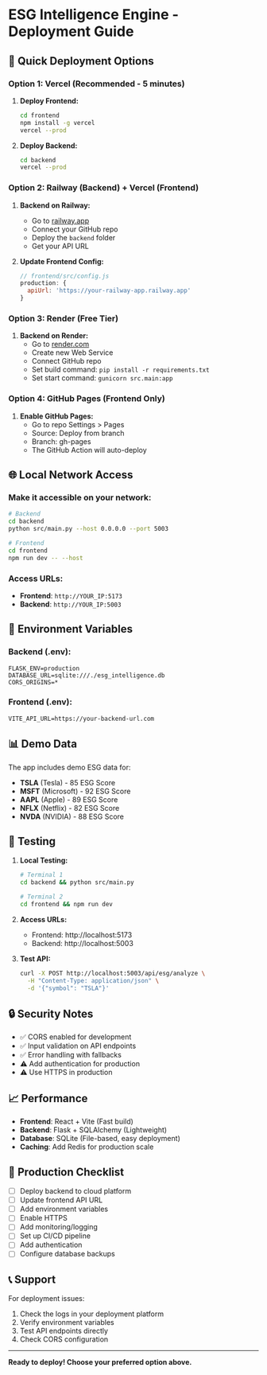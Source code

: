 # ESG Intelligence Engine - Deployment Guide

## 🚀 Quick Deployment Options

### Option 1: Vercel (Recommended - 5 minutes)
1. **Deploy Frontend:**
   ```bash
   cd frontend
   npm install -g vercel
   vercel --prod
   ```

2. **Deploy Backend:**
   ```bash
   cd backend
   vercel --prod
   ```

### Option 2: Railway (Backend) + Vercel (Frontend)
1. **Backend on Railway:**
   - Go to [railway.app](https://railway.app)
   - Connect your GitHub repo
   - Deploy the `backend` folder
   - Get your API URL

2. **Update Frontend Config:**
   ```javascript
   // frontend/src/config.js
   production: {
     apiUrl: 'https://your-railway-app.railway.app'
   }
   ```

### Option 3: Render (Free Tier)
1. **Backend on Render:**
   - Go to [render.com](https://render.com)
   - Create new Web Service
   - Connect GitHub repo
   - Set build command: `pip install -r requirements.txt`
   - Set start command: `gunicorn src.main:app`

### Option 4: GitHub Pages (Frontend Only)
1. **Enable GitHub Pages:**
   - Go to repo Settings > Pages
   - Source: Deploy from branch
   - Branch: gh-pages
   - The GitHub Action will auto-deploy

## 🌐 Local Network Access

### Make it accessible on your network:
```bash
# Backend
cd backend
python src/main.py --host 0.0.0.0 --port 5003

# Frontend  
cd frontend
npm run dev -- --host
```

### Access URLs:
- **Frontend**: `http://YOUR_IP:5173`
- **Backend**: `http://YOUR_IP:5003`

## 🔧 Environment Variables

### Backend (.env):
```env
FLASK_ENV=production
DATABASE_URL=sqlite:///./esg_intelligence.db
CORS_ORIGINS=*
```

### Frontend (.env):
```env
VITE_API_URL=https://your-backend-url.com
```

## 📊 Demo Data

The app includes demo ESG data for:
- **TSLA** (Tesla) - 85 ESG Score
- **MSFT** (Microsoft) - 92 ESG Score  
- **AAPL** (Apple) - 89 ESG Score
- **NFLX** (Netflix) - 82 ESG Score
- **NVDA** (NVIDIA) - 88 ESG Score

## 🎯 Testing

1. **Local Testing:**
   ```bash
   # Terminal 1
   cd backend && python src/main.py
   
   # Terminal 2  
   cd frontend && npm run dev
   ```

2. **Access URLs:**
   - Frontend: http://localhost:5173
   - Backend: http://localhost:5003

3. **Test API:**
   ```bash
   curl -X POST http://localhost:5003/api/esg/analyze \
     -H "Content-Type: application/json" \
     -d '{"symbol": "TSLA"}'
   ```

## 🔒 Security Notes

- ✅ CORS enabled for development
- ✅ Input validation on API endpoints
- ✅ Error handling with fallbacks
- ⚠️ Add authentication for production
- ⚠️ Use HTTPS in production

## 📈 Performance

- **Frontend**: React + Vite (Fast build)
- **Backend**: Flask + SQLAlchemy (Lightweight)
- **Database**: SQLite (File-based, easy deployment)
- **Caching**: Add Redis for production scale

## 🚀 Production Checklist

- [ ] Deploy backend to cloud platform
- [ ] Update frontend API URL
- [ ] Add environment variables
- [ ] Enable HTTPS
- [ ] Add monitoring/logging
- [ ] Set up CI/CD pipeline
- [ ] Add authentication
- [ ] Configure database backups

## 📞 Support

For deployment issues:
1. Check the logs in your deployment platform
2. Verify environment variables
3. Test API endpoints directly
4. Check CORS configuration

---

**Ready to deploy! Choose your preferred option above.** 